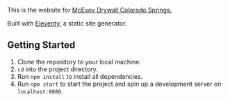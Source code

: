 This is the website for [McEvoy Drywall Colorado Springs.](https://www.drywallcoloradosprings.com/)

Built with [Eleventy](https://www.11ty.dev/), a static site generator.

## Getting Started

1. Clone the repository to your local machine.
1. `cd` into the project directory.
1. Run `npm install` to install all dependencies.
1. Run `npm start` to start the project and spin up a development server on `localhost:8080`.
